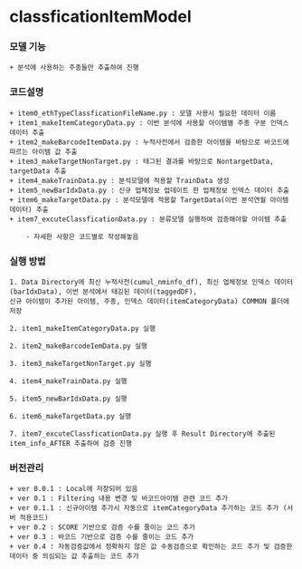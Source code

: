 # classficationItemModel

### 모델 기능

    + 분석에 사용하는 주종들만 추출하여 진행

### 코드설명

    + item0_ethTypeClassficationFileName.py : 모델 사용시 필요한 데이터 이름
    + item1_makeItemCategoryData.py : 이번 분석에 사용할 아이템별 주종 구분 인덱스 데이터 추출
    + item2_makeBarcodeItemData.py : 누적사전에서 검증한 아이템을 바탕으로 바코드에 따르는 아이템 값 추출
    + item3_makeTargetNonTarget.py : 태그된 결과를 바탕으로 NontargetData, targetData 추출
    + item4_makeTrainData.py : 분석모델에 적용할 TrainData 생성
    + item5_newBarIdxData.py : 신규 업체정보 업데이트 한 업체정보 인덱스 데이터 추출
    + item6_makeTargetData.py : 분석모델에 적용할 TargetData(이번 분석연월 아이템 데이터) 추출
    + item7_excuteClassficationData.py : 분류모델 실행하여 검증해야할 아이템 추출

        - 자세한 사항은 코드별로 작성해놓음

### 실행 방법

    1. Data Directory에 최신 누적사전(cumul_nminfo_df), 최신 업체정보 인덱스 데이터(barIdxData), 이번 분석에서 태깅된 데이터(taggedDF), 
    신규 아이템이 추가된 아이템, 주종, 인덱스 데이터(itemCategoryData) COMMON 폴더에 저장
    
    2. item1_makeItemCategoryData.py 실행
    
    2. item2_makeBarcodeIemData.py 실행
    
    3. item3_makeTargetNonTarget.py 실행

    4. item4_makeTrainData.py 실행

    5. item5_newBarIdxData.py 실행

    6. item6_makeTargetData.py 실행

    7. item7_excuteClassficationData.py 실행 후 Result Directory에 추출된 item_info_AFTER 추출하여 검증 진행

### 버전관리

    + ver 0.0.1 : Local에 저장되어 있음
    + ver 0.1 : Filtering 내용 변경 및 바코드아이템 관련 코드 추가
    + ver 0.1.1 : 신규아이템 추가시 자동으로 itemCategoryData 추가하는 코드 추가 (서버 적용코드)
    + ver 0.2 : SCORE 기반으로 검증 수를 줄이는 코드 추가 
    + ver 0.3 : 바코드 기반으로 검증 수를 줄이는 코드 추가
    + ver 0.4 : 자동검증값에서 정확하지 않은 값 수동검증으로 확인하는 코드 추가 및 검증한 데이터 중 의심되는 값 추출하는 코드 추가
     
